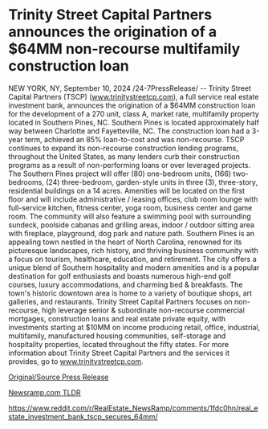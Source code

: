 # Trinity Street Capital Partners announces the origination of a $64MM non-recourse multifamily construction loan

NEW YORK, NY, September 10, 2024 /24-7PressRelease/ -- Trinity Street Capital Partners (TSCP) (www.trinitystreetcp.com), a full service real estate investment bank, announces the origination of a $64MM construction loan for the development of a 270 unit, class A, market rate, multifamily property located in Southern Pines, NC. Southern Pines is located approximately half way between Charlotte and Fayetteville, NC. The construction loan had a 3-year term, achieved an 85% loan-to-cost and was non-recourse. TSCP continues to expand its non-recourse construction lending programs, throughout the United States, as many lenders curb their construction programs as a result of non-performing loans or over leveraged projects.  The Southern Pines project will offer (80) one-bedroom units, (166) two-bedrooms, (24) three-bedroom, garden-style units in three (3), three-story, residential buildings on a 14 acres. Amenities will be located on the first floor and will include administrative / leasing offices, club room lounge with full-service kitchen, fitness center, yoga room, business center and game room. The community will also feature a swimming pool with surrounding sundeck, poolside cabanas and grilling areas, indoor / outdoor sitting area with fireplace, playground, dog park and nature path.  Southern Pines is an appealing town nestled in the heart of North Carolina, renowned for its picturesque landscapes, rich history, and thriving business community with a focus on tourism, healthcare, education, and retirement. The city offers a unique blend of Southern hospitality and modern amenities and is a popular destination for golf enthusiasts and boasts numerous high-end golf courses, luxury accommodations, and charming bed & breakfasts. The town's historic downtown area is home to a variety of boutique shops, art galleries, and restaurants.  Trinity Street Capital Partners focuses on non-recourse, high leverage senior & subordinate non-recourse commercial mortgages, construction loans and real estate private equity, with investments starting at $10MM on income producing retail, office, industrial, multifamily, manufactured housing communities, self-storage and hospitality properties, located throughout the fifty states.   For more information about Trinity Street Capital Partners and the services it provides, go to www.trinitystreetcp.com. 

[Original/Source Press Release](https://www.24-7pressrelease.com/press-release/514137/trinity-street-capital-partners-announces-the-origination-of-a-64mm-non-recourse-multifamily-construction-loan)
                    

[Newsramp.com TLDR](None) 

https://www.reddit.com/r/RealEstate_NewsRamp/comments/1fdc0hn/real_estate_investment_bank_tscp_secures_64mm/